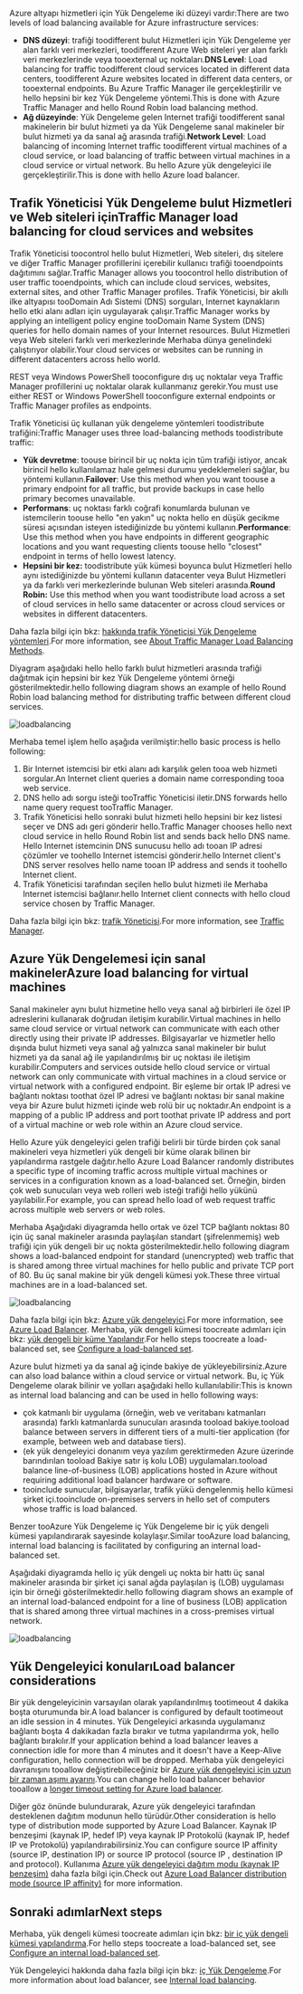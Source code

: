 

<span data-ttu-id="0f35c-101">Azure altyapı hizmetleri için Yük Dengeleme iki düzeyi vardır:</span><span class="sxs-lookup"><span data-stu-id="0f35c-101">There are two levels of load balancing available for Azure infrastructure services:</span></span>

* <span data-ttu-id="0f35c-102">**DNS düzeyi**: trafiği toodifferent bulut Hizmetleri için Yük Dengeleme yer alan farklı veri merkezleri, toodifferent Azure Web siteleri yer alan farklı veri merkezlerinde veya tooexternal uç noktaları.</span><span class="sxs-lookup"><span data-stu-id="0f35c-102">**DNS Level**:  Load balancing for traffic toodifferent cloud services located in different data centers, toodifferent Azure websites located in different data centers, or tooexternal endpoints.</span></span> <span data-ttu-id="0f35c-103">Bu Azure Traffic Manager ile gerçekleştirilir ve hello hepsini bir kez Yük Dengeleme yöntemi.</span><span class="sxs-lookup"><span data-stu-id="0f35c-103">This is done with Azure Traffic Manager and hello Round Robin load balancing method.</span></span>
* <span data-ttu-id="0f35c-104">**Ağ düzeyinde**: Yük Dengeleme gelen Internet trafiği toodifferent sanal makinelerin bir bulut hizmeti ya da Yük Dengeleme sanal makineler bir bulut hizmeti ya da sanal ağ arasında trafiği.</span><span class="sxs-lookup"><span data-stu-id="0f35c-104">**Network Level**:  Load balancing of incoming Internet traffic toodifferent virtual machines of a cloud service, or load balancing of traffic between virtual machines in a cloud service or virtual network.</span></span> <span data-ttu-id="0f35c-105">Bu hello Azure yük dengeleyici ile gerçekleştirilir.</span><span class="sxs-lookup"><span data-stu-id="0f35c-105">This is done with hello Azure load balancer.</span></span>

## <a name="traffic-manager-load-balancing-for-cloud-services-and-websites"></a><span data-ttu-id="0f35c-106">Trafik Yöneticisi Yük Dengeleme bulut Hizmetleri ve Web siteleri için</span><span class="sxs-lookup"><span data-stu-id="0f35c-106">Traffic Manager load balancing for cloud services and websites</span></span>
<span data-ttu-id="0f35c-107">Trafik Yöneticisi toocontrol hello bulut Hizmetleri, Web siteleri, dış sitelere ve diğer Traffic Manager profillerini içerebilir kullanıcı trafiği tooendpoints dağıtımını sağlar.</span><span class="sxs-lookup"><span data-stu-id="0f35c-107">Traffic Manager allows you toocontrol hello distribution of user traffic tooendpoints, which can include cloud services, websites, external sites, and other Traffic Manager profiles.</span></span> <span data-ttu-id="0f35c-108">Trafik Yöneticisi, bir akıllı ilke altyapısı tooDomain Adı Sistemi (DNS) sorguları, Internet kaynakların hello etki alanı adları için uygulayarak çalışır.</span><span class="sxs-lookup"><span data-stu-id="0f35c-108">Traffic Manager works by applying an intelligent policy engine tooDomain Name System (DNS) queries for hello domain names of your Internet resources.</span></span> <span data-ttu-id="0f35c-109">Bulut Hizmetleri veya Web siteleri farklı veri merkezlerinde Merhaba dünya genelindeki çalıştırıyor olabilir.</span><span class="sxs-lookup"><span data-stu-id="0f35c-109">Your cloud services or websites can be running in different datacenters across hello world.</span></span>

<span data-ttu-id="0f35c-110">REST veya Windows PowerShell tooconfigure dış uç noktalar veya Traffic Manager profillerini uç noktalar olarak kullanmanız gerekir.</span><span class="sxs-lookup"><span data-stu-id="0f35c-110">You must use either REST or Windows PowerShell tooconfigure external endpoints or Traffic Manager profiles as endpoints.</span></span>

<span data-ttu-id="0f35c-111">Trafik Yöneticisi üç kullanan yük dengeleme yöntemleri toodistribute trafiğini:</span><span class="sxs-lookup"><span data-stu-id="0f35c-111">Traffic Manager uses three load-balancing methods toodistribute traffic:</span></span>

* <span data-ttu-id="0f35c-112">**Yük devretme**: toouse birincil bir uç nokta için tüm trafiği istiyor, ancak birincil hello kullanılamaz hale gelmesi durumu yedeklemeleri sağlar, bu yöntemi kullanın.</span><span class="sxs-lookup"><span data-stu-id="0f35c-112">**Failover**:  Use this method when you want toouse a primary endpoint for all traffic, but provide backups in case hello primary becomes unavailable.</span></span>
* <span data-ttu-id="0f35c-113">**Performans**: uç noktası farklı coğrafi konumlarda bulunan ve istemcilerin toouse hello "en yakın" uç nokta hello en düşük gecikme süresi açısından isteyen istediğinizde bu yöntemi kullanın.</span><span class="sxs-lookup"><span data-stu-id="0f35c-113">**Performance**:  Use this method when you have endpoints in different geographic locations and you want requesting clients toouse hello "closest" endpoint in terms of hello lowest latency.</span></span>
* <span data-ttu-id="0f35c-114">**Hepsini bir kez:** toodistribute yük kümesi boyunca bulut Hizmetleri hello aynı istediğinizde bu yöntemi kullanın datacenter veya Bulut Hizmetleri ya da farklı veri merkezlerinde bulunan Web siteleri arasında.</span><span class="sxs-lookup"><span data-stu-id="0f35c-114">**Round Robin:**  Use this method when you want toodistribute load across a set of cloud services in hello same datacenter or across cloud services or websites in different datacenters.</span></span>

<span data-ttu-id="0f35c-115">Daha fazla bilgi için bkz: [hakkında trafik Yöneticisi Yük Dengeleme yöntemleri](../articles/traffic-manager/traffic-manager-routing-methods.md).</span><span class="sxs-lookup"><span data-stu-id="0f35c-115">For more information, see [About Traffic Manager Load Balancing Methods](../articles/traffic-manager/traffic-manager-routing-methods.md).</span></span>

<span data-ttu-id="0f35c-116">Diyagram aşağıdaki hello hello farklı bulut hizmetleri arasında trafiği dağıtmak için hepsini bir kez Yük Dengeleme yöntemi örneği gösterilmektedir.</span><span class="sxs-lookup"><span data-stu-id="0f35c-116">hello following diagram shows an example of hello Round Robin load balancing method for distributing traffic between different cloud services.</span></span>

![loadbalancing](./media/virtual-machines-common-load-balance/TMSummary.png)

<span data-ttu-id="0f35c-118">Merhaba temel işlem hello aşağıda verilmiştir:</span><span class="sxs-lookup"><span data-stu-id="0f35c-118">hello basic process is hello following:</span></span>

1. <span data-ttu-id="0f35c-119">Bir Internet istemcisi bir etki alanı adı karşılık gelen tooa web hizmeti sorgular.</span><span class="sxs-lookup"><span data-stu-id="0f35c-119">An Internet client queries a domain name corresponding tooa web service.</span></span>
2. <span data-ttu-id="0f35c-120">DNS hello adı sorgu isteği tooTraffic Yöneticisi iletir.</span><span class="sxs-lookup"><span data-stu-id="0f35c-120">DNS forwards hello name query request tooTraffic Manager.</span></span>
3. <span data-ttu-id="0f35c-121">Trafik Yöneticisi hello sonraki bulut hizmeti hello hepsini bir kez listesi seçer ve DNS adı geri gönderir hello.</span><span class="sxs-lookup"><span data-stu-id="0f35c-121">Traffic Manager chooses hello next cloud service in hello Round Robin list and sends back hello DNS name.</span></span> <span data-ttu-id="0f35c-122">Hello Internet istemcinin DNS sunucusu hello adı tooan IP adresi çözümler ve toohello Internet istemcisi gönderir.</span><span class="sxs-lookup"><span data-stu-id="0f35c-122">hello Internet client's DNS server resolves hello name tooan IP address and sends it toohello Internet client.</span></span>
4. <span data-ttu-id="0f35c-123">Trafik Yöneticisi tarafından seçilen hello bulut hizmeti ile Merhaba Internet istemcisi bağlanır.</span><span class="sxs-lookup"><span data-stu-id="0f35c-123">hello Internet client connects with hello cloud service chosen by Traffic Manager.</span></span>

<span data-ttu-id="0f35c-124">Daha fazla bilgi için bkz: [trafik Yöneticisi](../articles/traffic-manager/traffic-manager-overview.md).</span><span class="sxs-lookup"><span data-stu-id="0f35c-124">For more information, see [Traffic Manager](../articles/traffic-manager/traffic-manager-overview.md).</span></span>

## <a name="azure-load-balancing-for-virtual-machines"></a><span data-ttu-id="0f35c-125">Azure Yük Dengelemesi için sanal makineler</span><span class="sxs-lookup"><span data-stu-id="0f35c-125">Azure load balancing for virtual machines</span></span>
<span data-ttu-id="0f35c-126">Sanal makineler aynı bulut hizmetine hello veya sanal ağ birbirleri ile özel IP adreslerini kullanarak doğrudan iletişim kurabilir.</span><span class="sxs-lookup"><span data-stu-id="0f35c-126">Virtual machines in hello same cloud service or virtual network can communicate with each other directly using their private IP addresses.</span></span> <span data-ttu-id="0f35c-127">Bilgisayarlar ve hizmetler hello dışında bulut hizmeti veya sanal ağ yalnızca sanal makineler bir bulut hizmeti ya da sanal ağ ile yapılandırılmış bir uç noktası ile iletişim kurabilir.</span><span class="sxs-lookup"><span data-stu-id="0f35c-127">Computers and services outside hello cloud service or virtual network can only communicate with virtual machines in a cloud service or virtual network with a configured endpoint.</span></span> <span data-ttu-id="0f35c-128">Bir eşleme bir ortak IP adresi ve bağlantı noktası toothat özel IP adresi ve bağlantı noktası bir sanal makine veya bir Azure bulut hizmeti içinde web rolü bir uç noktadır.</span><span class="sxs-lookup"><span data-stu-id="0f35c-128">An endpoint is a mapping of a public IP address and port toothat private IP address and port of a virtual machine or web role within an Azure cloud service.</span></span>

<span data-ttu-id="0f35c-129">Hello Azure yük dengeleyici gelen trafiği belirli bir türde birden çok sanal makineleri veya hizmetleri yük dengeli bir küme olarak bilinen bir yapılandırma rastgele dağıtır.</span><span class="sxs-lookup"><span data-stu-id="0f35c-129">hello Azure Load Balancer randomly distributes a specific type of incoming traffic across multiple virtual machines or services in a configuration known as a load-balanced set.</span></span> <span data-ttu-id="0f35c-130">Örneğin, birden çok web sunucuları veya web rolleri web isteği trafiği hello yükünü yayılabilir.</span><span class="sxs-lookup"><span data-stu-id="0f35c-130">For example, you can spread hello load of web request traffic across multiple web servers or web roles.</span></span>

<span data-ttu-id="0f35c-131">Merhaba Aşağıdaki diyagramda hello ortak ve özel TCP bağlantı noktası 80 için üç sanal makineler arasında paylaşılan standart (şifrelenmemiş) web trafiği için yük dengeli bir uç nokta gösterilmektedir.</span><span class="sxs-lookup"><span data-stu-id="0f35c-131">hello following diagram shows a load-balanced endpoint for standard (unencrypted) web traffic that is shared among three virtual machines for hello public and private TCP port of 80.</span></span> <span data-ttu-id="0f35c-132">Bu üç sanal makine bir yük dengeli kümesi yok.</span><span class="sxs-lookup"><span data-stu-id="0f35c-132">These three virtual machines are in a load-balanced set.</span></span>

![loadbalancing](./media/virtual-machines-common-load-balance/LoadBalancing.png)

<span data-ttu-id="0f35c-134">Daha fazla bilgi için bkz: [Azure yük dengeleyici](../articles/load-balancer/load-balancer-overview.md).</span><span class="sxs-lookup"><span data-stu-id="0f35c-134">For more information, see [Azure Load Balancer](../articles/load-balancer/load-balancer-overview.md).</span></span> <span data-ttu-id="0f35c-135">Merhaba, yük dengeli kümesi toocreate adımları için bkz: [yük dengeli bir küme Yapılandır](../articles/load-balancer/load-balancer-get-started-internet-arm-ps.md).</span><span class="sxs-lookup"><span data-stu-id="0f35c-135">For hello steps toocreate a load-balanced set, see [Configure a load-balanced set](../articles/load-balancer/load-balancer-get-started-internet-arm-ps.md).</span></span>

<span data-ttu-id="0f35c-136">Azure bulut hizmeti ya da sanal ağ içinde bakiye de yükleyebilirsiniz.</span><span class="sxs-lookup"><span data-stu-id="0f35c-136">Azure can also load balance within a cloud service or virtual network.</span></span> <span data-ttu-id="0f35c-137">Bu, iç Yük Dengeleme olarak bilinir ve yolları aşağıdaki hello kullanılabilir:</span><span class="sxs-lookup"><span data-stu-id="0f35c-137">This is known as internal load balancing and can be used in hello following ways:</span></span>

* <span data-ttu-id="0f35c-138">çok katmanlı bir uygulama (örneğin, web ve veritabanı katmanları arasında) farklı katmanlarda sunucuları arasında tooload bakiye.</span><span class="sxs-lookup"><span data-stu-id="0f35c-138">tooload balance between servers in different tiers of a multi-tier application (for example, between web and database tiers).</span></span>
* <span data-ttu-id="0f35c-139">(ek yük dengeleyici donanım veya yazılım gerektirmeden Azure üzerinde barındırılan tooload Bakiye satır iş kolu LOB) uygulamaları.</span><span class="sxs-lookup"><span data-stu-id="0f35c-139">tooload balance line-of-business (LOB) applications hosted in Azure without requiring additional load balancer hardware or software.</span></span>
* <span data-ttu-id="0f35c-140">tooinclude sunucular, bilgisayarlar, trafik yükü dengelenmiş hello kümesi şirket içi.</span><span class="sxs-lookup"><span data-stu-id="0f35c-140">tooinclude on-premises servers in hello set of computers whose traffic is load balanced.</span></span>

<span data-ttu-id="0f35c-141">Benzer tooAzure Yük Dengeleme iç Yük Dengeleme bir iç yük dengeli kümesi yapılandırarak sayesinde kolaylaşır.</span><span class="sxs-lookup"><span data-stu-id="0f35c-141">Similar tooAzure load balancing, internal load balancing is facilitated by configuring an internal load-balanced set.</span></span>

<span data-ttu-id="0f35c-142">Aşağıdaki diyagramda hello iç yük dengeli uç nokta bir hattı üç sanal makineler arasında bir şirket içi sanal ağda paylaşılan iş (LOB) uygulaması için bir örneği gösterilmektedir.</span><span class="sxs-lookup"><span data-stu-id="0f35c-142">hello following diagram shows an example of an internal load-balanced endpoint for a line of business (LOB) application that is shared among three virtual machines in a cross-premises virtual network.</span></span>

![loadbalancing](./media/virtual-machines-common-load-balance/LOBServers.png)

## <a name="load-balancer-considerations"></a><span data-ttu-id="0f35c-144">Yük Dengeleyici konuları</span><span class="sxs-lookup"><span data-stu-id="0f35c-144">Load balancer considerations</span></span>
<span data-ttu-id="0f35c-145">Bir yük dengeleyicinin varsayılan olarak yapılandırılmış tootimeout 4 dakika boşta oturumunda bir.</span><span class="sxs-lookup"><span data-stu-id="0f35c-145">A load balancer is configured by default tootimeout an idle session in 4 minutes.</span></span> <span data-ttu-id="0f35c-146">Yük Dengeleyici arkasında uygulamanız bağlantı boşta 4 dakikadan fazla bırakır ve tutma yapılandırma yok, hello bağlantı bırakılır.</span><span class="sxs-lookup"><span data-stu-id="0f35c-146">If your application behind a load balancer leaves a connection idle for more than 4 minutes and it doesn't have a Keep-Alive configuration, hello connection will be dropped.</span></span> <span data-ttu-id="0f35c-147">Merhaba yük dengeleyici davranışını tooallow değiştirebileceğiniz bir [Azure yük dengeleyici için uzun bir zaman aşımı ayarını](../articles/load-balancer/load-balancer-tcp-idle-timeout.md).</span><span class="sxs-lookup"><span data-stu-id="0f35c-147">You can change hello load balancer behavior tooallow a [longer timeout setting for Azure load balancer](../articles/load-balancer/load-balancer-tcp-idle-timeout.md).</span></span>

<span data-ttu-id="0f35c-148">Diğer göz önünde bulundurarak, Azure yük dengeleyici tarafından desteklenen dağıtım modunun hello türüdür.</span><span class="sxs-lookup"><span data-stu-id="0f35c-148">Other consideration is hello type of distribution mode supported by Azure Load Balancer.</span></span> <span data-ttu-id="0f35c-149">Kaynak IP benzeşimi (kaynak IP, hedef IP) veya kaynak IP Protokolü (kaynak IP, hedef IP ve Protokolü) yapılandırabilirsiniz.</span><span class="sxs-lookup"><span data-stu-id="0f35c-149">You can configure source IP affinity (source IP, destination IP) or source IP protocol (source IP , destination IP and protocol).</span></span> <span data-ttu-id="0f35c-150">Kullanıma [Azure yük dengeleyici dağıtım modu (kaynak IP benzeşim)](../articles/load-balancer/load-balancer-distribution-mode.md) daha fazla bilgi için.</span><span class="sxs-lookup"><span data-stu-id="0f35c-150">Check out [Azure Load Balancer distribution mode (source IP affinity)](../articles/load-balancer/load-balancer-distribution-mode.md) for more information.</span></span>

## <a name="next-steps"></a><span data-ttu-id="0f35c-151">Sonraki adımlar</span><span class="sxs-lookup"><span data-stu-id="0f35c-151">Next steps</span></span>
<span data-ttu-id="0f35c-152">Merhaba, yük dengeli kümesi toocreate adımları için bkz: [bir iç yük dengeli kümesi yapılandırma](../articles/load-balancer/load-balancer-get-started-ilb-arm-ps.md).</span><span class="sxs-lookup"><span data-stu-id="0f35c-152">For hello steps toocreate a load-balanced set, see [Configure an internal load-balanced set](../articles/load-balancer/load-balancer-get-started-ilb-arm-ps.md).</span></span>

<span data-ttu-id="0f35c-153">Yük Dengeleyici hakkında daha fazla bilgi için bkz: [iç Yük Dengeleme](../articles/load-balancer/load-balancer-internal-overview.md).</span><span class="sxs-lookup"><span data-stu-id="0f35c-153">For more information about load balancer, see [Internal load balancing](../articles/load-balancer/load-balancer-internal-overview.md).</span></span>

